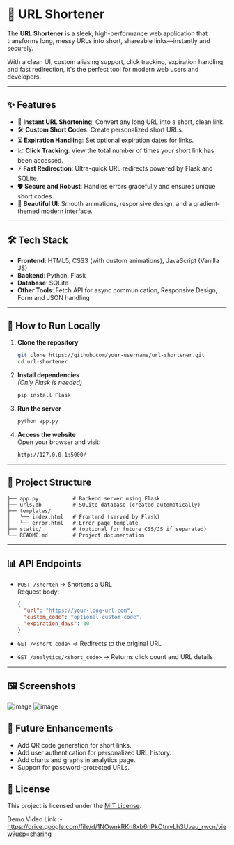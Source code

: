 # 🌟 URL Shortener

The **URL Shortener** is a sleek, high-performance web application that transforms long, messy URLs into short, shareable links—instantly and securely.

With a clean UI, custom aliasing support, click tracking, expiration handling, and fast redirection, it's the perfect tool for modern web users and developers.

---

## ✨ Features

- 🔗 **Instant URL Shortening**: Convert any long URL into a short, clean link.
- 🛠️ **Custom Short Codes**: Create personalized short URLs.
- ⏳ **Expiration Handling**: Set optional expiration dates for links.
- 📈 **Click Tracking**: View the total number of times your short link has been accessed.
- ⚡ **Fast Redirection**: Ultra-quick URL redirects powered by Flask and SQLite.
- 🛡️ **Secure and Robust**: Handles errors gracefully and ensures unique short codes.
- 🎨 **Beautiful UI**: Smooth animations, responsive design, and a gradient-themed modern interface.

---

## 🛠️ Tech Stack

- **Frontend**: HTML5, CSS3 (with custom animations), JavaScript (Vanilla JS)
- **Backend**: Python, Flask
- **Database**: SQLite
- **Other Tools**: Fetch API for async communication, Responsive Design, Form and JSON handling

---

## 🚀 How to Run Locally

1. **Clone the repository**  
   ```bash
   git clone https://github.com/your-username/url-shortener.git
   cd url-shortener
   ```

2. **Install dependencies**  
   *(Only Flask is needed)*  
   ```bash
   pip install Flask
   ```

3. **Run the server**  
   ```bash
   python app.py
   ```

4. **Access the website**  
   Open your browser and visit:  
   ```
   http://127.0.0.1:5000/
   ```

---

## 📄 Project Structure

```
├── app.py           # Backend server using Flask
├── urls.db          # SQLite database (created automatically)
├── templates/
│   └── index.html   # Frontend (served by Flask)
│   └── error.html   # Error page template
├── static/          # (optional for future CSS/JS if separated)
└── README.md        # Project documentation
```

---

## 📊 API Endpoints

- `POST /shorten` → Shortens a URL  
  Request body:
  ```json
  {
    "url": "https://your-long-url.com",
    "custom_code": "optional-custom-code",
    "expiration_days": 30
  }
  ```

- `GET /<short_code>` → Redirects to the original URL

- `GET /analytics/<short_code>` → Returns click count and URL details

---

## 🖼️ Screenshots

![image](https://github.com/user-attachments/assets/088866ac-dfeb-40f6-be78-651cc8fc044e)
![image](https://github.com/user-attachments/assets/b436aba9-3f12-42bc-b465-a3faadfa77f7)


## 🧠 Future Enhancements

- Add QR code generation for short links.
- Add user authentication for personalized URL history.
- Add charts and graphs in analytics page.
- Support for password-protected URLs.


## 📜 License

This project is licensed under the [MIT License](LICENSE).



Demo Video Link :- https://drive.google.com/file/d/1NOwnkRKn8xb6nPkOtrrvLh3Uvau_rwcn/view?usp=sharing
